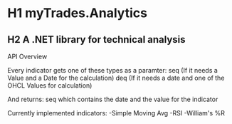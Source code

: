 # H1 myTrades.Analytics
## H2 A .NET library for technical analysis


API Overview

Every indicator gets one of these types as a paramter:
seq<Quote> (If it needs a Value and a Date for the calculation)
deq<OHCLWithDate> (If it needs a date and one of the OHCL Values for calculation)

And returns:
seq<Quote> which contains the date and the value for the indicator


Currently implemented indicators:
-Simple Moving Avg
-RSI
-William's %R